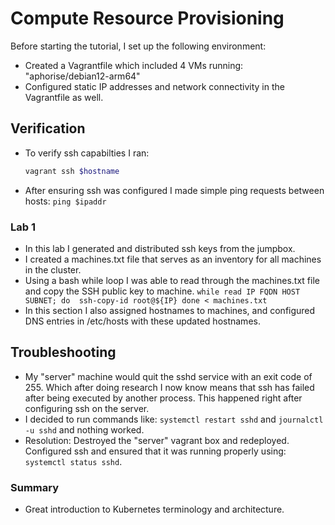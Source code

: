 # Compute Resource Provisioning
Before starting the tutorial, I set up the following environment:

- Created a Vagrantfile which included 4 VMs running: "aphorise/debian12-arm64"
- Configured static IP addresses and network connectivity in the Vagrantfile as well. 

## Verification
- To verify ssh capabilties I ran:
    ```bash
    vagrant ssh $hostname
    ```
- After ensuring ssh was configured I made simple ping requests between hosts:  ```ping $ipaddr```

### Lab 1 
- In this lab I generated and distributed ssh keys from the jumpbox. 
- I created a machines.txt file that serves as an inventory for all machines in the cluster. 
- Using a bash while loop I was able to read through the machines.txt file and copy the SSH public key to machine. 
```while read IP FQDN HOST SUBNET; do  ssh-copy-id root@${IP} done < machines.txt```
- In this section I also assigned hostnames to machines, and configured DNS entries in /etc/hosts with these updated hostnames. 

## Troubleshooting
- My "server" machine would quit the sshd service with an exit code of 255. Which after doing research I now know means that ssh has failed after being executed by another process. This happened right after configuring ssh on the server.
- I decided to run commands like: ```systemctl restart sshd``` and ```journalctl -u sshd``` and nothing worked. 
- Resolution: Destroyed the "server" vagrant box and redeployed. Configured ssh and ensured that it was running properly using: ```systemctl status sshd```.



### Summary
- Great introduction to Kubernetes terminology and architecture.



